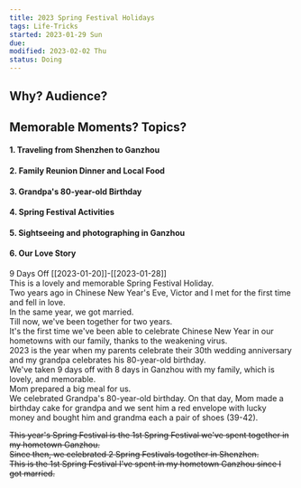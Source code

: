 ```yaml
---
title: 2023 Spring Festival Holidays
tags: Life-Tricks  
started: 2023-01-29 Sun
due: 
modified: 2023-02-02 Thu
status: Doing 
---
```

## Why? Audience?

## Memorable Moments? Topics? 
#### 1. Traveling from Shenzhen to Ganzhou
#### 2. Family Reunion Dinner and Local Food
#### 3. Grandpa's 80-year-old Birthday
#### 4. Spring Festival Activities
#### 5. Sightseeing and photographing in Ganzhou
#### 6. Our Love Story

9 Days Off [[2023-01-20]]-[[2023-01-28]]  
This is a lovely and memorable Spring Festival Holiday.  
Two years ago in Chinese New Year's Eve, Victor and I met for the first time and fell in love.  
In the same year, we got married.  
Till now, we've been together for two years.  
It's the first time we've been able to celebrate Chinese New Year in our hometowns with our family, thanks to the weakening virus.  
2023 is the year when my parents celebrate their 30th wedding anniversary and my grandpa celebrates his 80-year-old birthday.  
We've taken 9 days off with 8 days in Ganzhou with my family, which is lovely, and memorable.  
Mom prepared a big meal for us.  
We celebrated Grandpa's 80-year-old birthday. On that day, Mom made a birthday cake for grandpa and we sent him a red envelope with lucky money and bought him and grandma each a pair of shoes (39-42). 

~~This year's Spring Festival is the 1st Spring Festival we've spent together in my hometown Ganzhou.~~  
~~Since then, we celebrated 2 Spring Festivals together in Shenzhen.~~  
~~This is the 1st Spring Festival I've spent in my hometown Ganzhou since I got married.~~